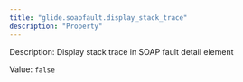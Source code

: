 ```yaml
---
title: "glide.soapfault.display_stack_trace"
description: "Property"
---
```


Description: Display stack trace in SOAP fault detail element

Value: `false`